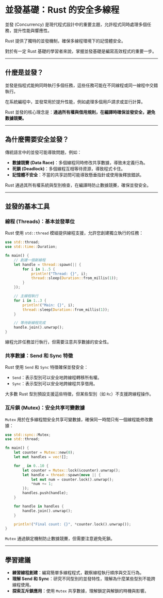 # 並發基礎：Rust 的安全多線程

並發 (Concurrency) 是現代程式設計中的重要主題，允許程式同時處理多個任務，提升性能與響應性。

Rust 提供了獨特的並發機制，確保多線程環境下的記憶體安全。

對於有一定 Rust 基礎的學習者來說，掌握並發基礎是編寫高效程式的重要一步。

---

## 什麼是並發？

並發是指程式能夠同時執行多個任務，這些任務可能在不同線程或同一線程中交錯執行。

在系統編程中，並發常用於提升性能，例如處理多個用戶請求或並行計算。

Rust 並發的核心理念是：**通過所有權與借用規則，在編譯時確保並發安全，避免數據競賽。**

---

## 為什麼需要安全並發？

傳統語言中的並發可能導致問題，例如：

- **數據競賽 (Data Race)**：多個線程同時修改共享數據，導致未定義行為。
- **死鎖 (Deadlock)**：多個線程互相等待資源，導致程式卡住。
- **記憶體不安全**：不當的共享訪問可能導致懸垂指針或使用後釋放錯誤。

Rust 通過其所有權系統與型別檢查，在編譯時防止數據競賽，確保並發安全。

---

## 並發的基本工具

### 線程 (Threads)：基本並發單位

Rust 使用 `std::thread` 模組提供線程支援，允許您創建獨立執行的任務：

```rust
use std::thread;
use std::time::Duration;

fn main() {
    // 創建一個新線程
    let handle = thread::spawn(|| {
        for i in 1..5 {
            println!("Thread: {}", i);
            thread::sleep(Duration::from_millis(1));
        }
    });

    // 主線程執行
    for i in 1..3 {
        println!("Main: {}", i);
        thread::sleep(Duration::from_millis(1));
    }

    // 等待新線程完成
    handle.join().unwrap();
}
```

線程允許任務並行執行，但需要注意共享數據的安全性。

### 共享數據：Send 和 Sync 特徵

Rust 使用 `Send` 和 `Sync` 特徵確保並發安全：

- `Send`：表示型別可以安全地跨線程轉移所有權。
- `Sync`：表示型別可以安全地跨線程共享借用。

大多數 Rust 型別預設支援這些特徵，但某些型別（如 `Rc`）不支援跨線程操作。

### 互斥鎖 (Mutex)：安全共享可變數據

`Mutex` 用於在多線程間安全共享可變數據，確保同一時間只有一個線程能修改數據：

```rust
use std::sync::Mutex;
use std::thread;

fn main() {
    let counter = Mutex::new(0);
    let mut handles = vec![];

    for _ in 0..10 {
        let counter = Mutex::lock(&counter).unwrap();
        let handle = thread::spawn(move || {
            let mut num = counter.lock().unwrap();
            *num += 1;
        });
        handles.push(handle);
    }

    for handle in handles {
        handle.join().unwrap();
    }

    println!("Final count: {}", *counter.lock().unwrap());
}
```

`Mutex` 通過鎖定機制防止數據競賽，但需要注意避免死鎖。

---

## 學習建議

- **練習線程創建**：編寫簡單多線程程式，觀察線程執行順序與交互行為。
- **理解 Send 和 Sync**：研究不同型別的並發特性，理解為什麼某些型別不能跨線程使用。
- **探索互斥鎖應用**：使用 `Mutex` 共享數據，理解鎖定與解鎖的時機與影響。
